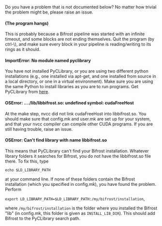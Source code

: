 Do you have a problem that is not documented below? No matter how trivial the problem might be, please raise an issue.

#### (The program hangs)

This is probably because a Bifrost pipeline was started with an infinite timeout, and some blocks are not ending themselves. Quit the program (by ctrl-\\), and make sure every block in your pipeline is reading/writing to its rings as it should.

#### ImportError: No module named pyclibrary

You have not installed PyCLibrary, or you are using two different python installations (e.g., one installed via apt-get, and one installed from source in a local directory, or one in a virtual environment). Make sure you are using the same Python to install libraries as you are to run programs. Get PyCLibrary from [here](https://github.com/MatthieuDartiailh/pyclibrary).

#### OSError: ..../lib/libbifrost.so: undefined symbol: cudaFreeHost

At the make step, nvcc did not link cudaFreeHost into libbifrost.so. You should make sure that config.mk and user.mk are set up for your system, and that your nvcc compiler can compile other CUDA programs. If you are still having trouble, raise an issue.

#### OSError: Can't find library with name libbifrost.so

This means that PyCLibrary can't find your Bifrost installation. Whatever library folders it searches for Bifrost, you do not have the libbifrost.so file there. To fix this, type 

`echo $LD_LIBRARY_PATH`

 at your command line. If none of these folders contain the Bifrost installation (which you specified in config.mk), you have found the problem. Perform 

`export LD_LIBRARY_PATH=$LD_LIBRARY_PATH:/my/bifrost/installation`,

where `/my/bifrost/installation` is the folder where you installed the Bifrost "lib" (in config.mk, this folder is given as `INSTALL_LIB_DIR`). This should add Bifrost to the PyCLibrary search path.